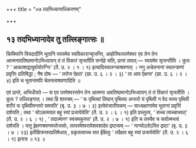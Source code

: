 +++
title = "०७ तदभिध्यानाधिकरणम्"

+++

## १३ तदभिध्यानादेव तु तल्लिङ्गात्सः ॥

किमिमानि वियदादीनि भूतानि स्वयमेव स्वविकारान्सृजन्ति, आहोस्वित्परमेश्वर एव तेन तेन आत्मनावतिष्ठमानोऽभिध्यायन् तं तं विकारं सृजतीति सन्देहे सति, प्राप्तं तावत् — स्वयमेव सृजन्तीति । कुतः ? ‘ आकाशाद्वायुर्वायोरग्निः’ (तै. उ. २ । १ । १) इत्यादिस्वातन्त्र्यश्रवणात् । ननु अचेतनानां स्वतन्त्राणां प्रवृत्तिः प्रतिषिद्धा ; नैष दोषः — ‘ तत्तेज ऐक्षत’ (छा. उ. ६ । २ । ३) ‘ ता आप ऐक्षन्त’ (छा. उ. ६ । २ । ४) इति च भूतानामपि चेतनत्वश्रवणादिति ॥

एवं प्राप्ते, अभिधीयते — स एव परमेश्वरस्तेन तेन आत्मना अवतिष्ठमानोऽभिध्यायन् तं तं विकारं सृजतीति । कुतः ? तल्लिङ्गात् । तथा हि शास्त्रम् — ‘ यः पृथिव्यां तिष्ठन् पृथिव्या अन्तरो यं पृथिवी न वेद यस्य पृथिवी शरीरं यः पृथिवीमन्तरो यमयति’ (बृ. उ. ३ । ७ । ३) इत्येवंजातीयकम् — साध्यक्षाणामेव भूतानां प्रवृत्तिं दर्शयति ; तथा ‘ सोऽकामयत बहु स्यां प्रजायेयेति’ (तै. उ. २ । ६ । १) इति प्रस्तुत्य, ‘ सच्च त्यच्चाभवत्’ (तै. उ. २ । ६ । १) , ‘ तदात्मानꣳ स्वयमकुरुत’ (तै. उ. २ । ७ । १) इति च तस्यैव च सर्वात्मभावं दर्शयति । यत्तु ईक्षणश्रवणमप्तेजसोः, तत्परमेश्वरावेशवशादेव द्रष्टव्यम् — ‘ नान्योऽतोऽस्ति द्रष्टा’ (बृ. उ. ३ । ७ । २३) इतीक्षित्रन्तरप्रतिषेधात् , प्रकृतत्वाच्च सत ईक्षितुः ‘ तदैक्षत बहु स्यां प्रजायेयेति’ (तै. उ. २ । ६ । १) इत्यत्र ॥ १३ ॥
